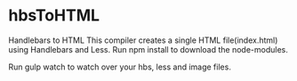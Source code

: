 # hbsToHTML
Handlebars to HTML
This compiler creates a single HTML file(index.html) using Handlebars and Less. Run npm install to download the node-modules. 

Run gulp watch to watch over your hbs, less and image files.
